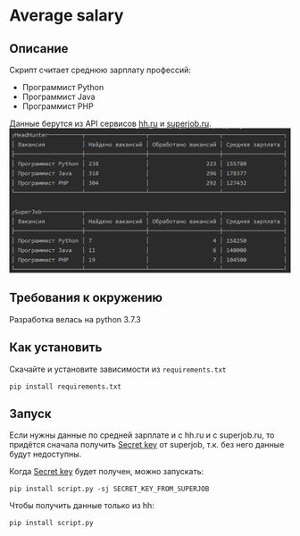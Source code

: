 # Average salary

## Описание
Скрипт считает среднюю зарплату профессий:

* Программист Python
* Программист Java
* Программист PHP

Данные берутся из API сервисов [hh.ru](https://hh.ru/) и [superjob.ru](https://www.superjob.ru/).
![Result](average_salary_result.png)


## Требования к окружению
Разработка велась на python 3.7.3

## Как установить
Скачайте и установите зависимости из `requirements.txt`

    pip install requirements.txt

## Запуск
Если нужны данные по средней зарплате и с hh.ru и с superjob.ru, то придётся сначала получить
[Secret key](https://api.superjob.ru/) от superjob, т.к. без него данные будут недоступны.

Когда [Secret key](https://api.superjob.ru/) будет получен, можно запускать:

    pip install script.py -sj SECRET_KEY_FROM_SUPERJOB
 
Чтобы получить данные только из hh:

    pip install script.py